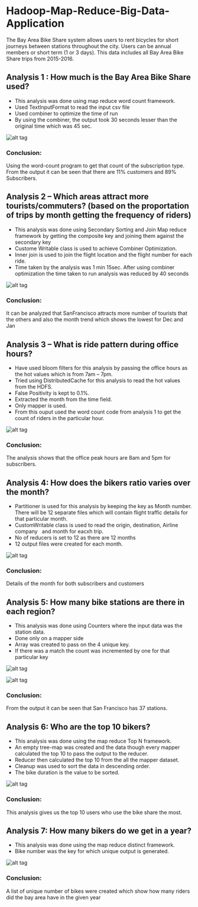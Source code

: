 # Hadoop-Map-Reduce-Big-Data-Application

The Bay Area Bike Share system allows users to rent bicycles for short journeys between stations throughout the city. Users can be annual members or short term (1 or 3 days). 
This data includes all Bay Area Bike Share trips from 2015-2016.

## Analysis 1 : How much is the Bay Area Bike Share used?

-	This analysis was done using map reduce word count framework.
-	Used TextInputFormat to read the input csv file
-	Used combiner to optimize the time of run
-	By using the combiner, the output took 30 seconds lesser than the original time which was 45 sec.

![alt tag](https://github.com/ShreyaaJain/Hadoop-Map-Reduce-Big-Data-Application/blob/master/Graphs/Analysis1.png)

### Conclusion: 
Using the word-count program to get that count of the subscription type. From the output it can be seen that there are 11% customers and 89% Subscribers.


## Analysis 2 – Which areas attract more tourists/commuters? (based on the proportation of trips by month getting the frequency of riders)

-	This analysis was done using Secondary Sorting and Join Map reduce framework by getting the composite key and joining them against the secondary key
-	Custome Writable class is used to achieve Combiner Optimization.
-	Inner join is used to join the flight location and the flight number for each ride.
-	Time taken by the analysis was 1 min 15sec. After using combiner optimization the time taken to run analysis was reduced by 40 seconds 

![alt tag](https://github.com/ShreyaaJain/Hadoop-Map-Reduce-Big-Data-Application/blob/master/Graphs/Analysis2.png)

### Conclusion: 
It can be analyzed that SanFrancisco attracts more number of tourists that the others and also the month trend which shows the lowest for Dec and Jan


## Analysis 3 – What is ride pattern during office hours?

-	Have used bloom filters for this analysis by passing the office hours as the hot values which is from 7am – 7pm.
-	Tried using DistributedCache for this analysis to read the hot values from the HDFS.
-	False Positivity is kept to 0.1%.
-	Extracted the month from the time field.
-	Only mapper is used.
-	From this ouput used the word count code from analysis 1 to get the count of riders in the particular hour.

![alt tag](https://github.com/ShreyaaJain/Hadoop-Map-Reduce-Big-Data-Application/blob/master/Graphs/Analysis3.png)

### Conclusion:
The analysis shows that the office peak hours are 8am and 5pm for subscribers.

## Analysis 4: How does the bikers ratio varies over the month?

-	Partitioner is used for this analysis by keeping the key as Month number. There will be 12 separate files which will contain flight traffic details for that particular month.
-	CustomWritable class is used to read the origin, destination, Airline company   and month for eacxh trip.
-	No of reducers is set to 12 as there are 12 months
-	12 output files were created for each month.

![alt tag](https://github.com/ShreyaaJain/Hadoop-Map-Reduce-Big-Data-Application/blob/master/Graphs/Analysis4.png)

### Conclusion: 
Details of the month for both subscribers and customers


## Analysis 5: How many bike stations are there in each region?

-	This analysis was done using Counters where the input data was the station data.
-	Done only on a mapper side
-	Array was created to pass on the 4 unique key.
-	If there was a match the count was incremented by one for that particular key

![alt tag](https://github.com/ShreyaaJain/Hadoop-Map-Reduce-Big-Data-Application/blob/master/Graphs/Analysis5.png)

![alt tag](https://github.com/ShreyaaJain/Hadoop-Map-Reduce-Big-Data-Application/blob/master/Graphs/Analysis5.1.png)

### Conclusion: 
From the output it can be seen that San Francisco has 37 stations.

## Analysis 6: Who are the top 10 bikers?

-	This analysis was done using the map reduce Top N framework.
-	An empty tree-map was created and the data though every mapper calculated the top 10 to pass the output to the reducer.
-	Reducer then calculated the top 10 from the all the mapper dataset.
-	Cleanup was used to sort the data in descending order.
-	The bike duration is the value to be sorted.

![alt tag](https://github.com/ShreyaaJain/Hadoop-Map-Reduce-Big-Data-Application/blob/master/Graphs/Analysis6.png)

### Conclusion: 
This analysis gives us the top 10 users who use the bike share the most.

## Analysis 7: How many bikers do we get in a year?

-	This analysis was done using the map reduce distinct framework.
-	Bike number was the key for which unique output is generated.

![alt tag](https://github.com/ShreyaaJain/Hadoop-Map-Reduce-Big-Data-Application/blob/master/Graphs/Analysis7.png)

### Conclusion: 
A list of unique number of bikes were created which show how many riders did the bay area have in the given year

